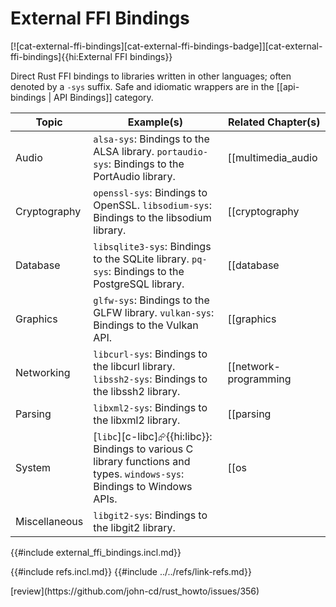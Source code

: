 # External FFI Bindings

[![cat-external-ffi-bindings][cat-external-ffi-bindings-badge]][cat-external-ffi-bindings]{{hi:External FFI bindings}}

Direct Rust FFI bindings to libraries written in other languages; often denoted by a `-sys` suffix. Safe and idiomatic wrappers are in the [[api-bindings | API Bindings]] category.

| Topic | Example(s) | Related Chapter(s) |
| --- | --- | --- |
| Audio | `alsa-sys`: Bindings to the ALSA library. `portaudio-sys`: Bindings to the PortAudio library. | [[multimedia_audio | Multimedia: Audio]] |
| Cryptography | `openssl-sys`: Bindings to OpenSSL. `libsodium-sys`: Bindings to the libsodium library. | [[cryptography | Cryptography]] |
| Database | `libsqlite3-sys`: Bindings to the SQLite library. `pq-sys`: Bindings to the PostgreSQL library. | [[database | Database]] |
| Graphics | `glfw-sys`: Bindings to the GLFW library. `vulkan-sys`: Bindings to the Vulkan API. | [[graphics | Graphics]] |
| Networking | `libcurl-sys`: Bindings to the libcurl library. `libssh2-sys`: Bindings to the libssh2 library. | [[network-programming | Network Programming]] |
| Parsing | `libxml2-sys`: Bindings to the libxml2 library. | [[parsing | Parsing]] |
| System | [`libc`][c-libc]⮳{{hi:libc}}: Bindings to various C library functions and types. `windows-sys`: Bindings to Windows APIs. | [[os | OS]] [[os_windows-apis | OS Windows APIs]] |
| Miscellaneous | `libgit2-sys`: Bindings to the libgit2 library. |  |

{{#include external_ffi_bindings.incl.md}}

{{#include refs.incl.md}}
{{#include ../../refs/link-refs.md}}

<div class="hidden">
[review](https://github.com/john-cd/rust_howto/issues/356)
</div>
